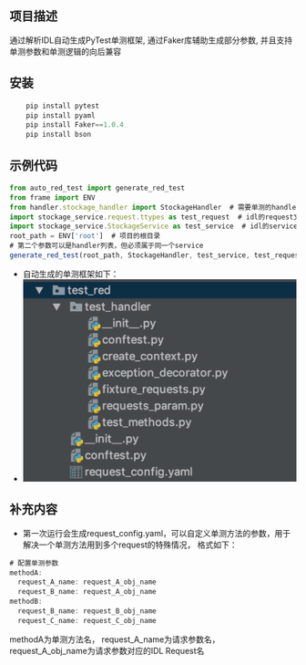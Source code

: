 ## 项目描述
通过解析IDL自动生成PyTest单测框架,
通过Faker库辅助生成部分参数,
并且支持单测参数和单测逻辑的向后兼容

## 安装
```javascript
    pip install pytest
    pip install pyaml
    pip install Faker==1.0.4
    pip install bson
```

## 示例代码
```javascript
from auto_red_test import generate_red_test
from frame import ENV
from handler.stockage_handler import StockageHandler  # 需要单测的handler
import stockage_service.request.ttypes as test_request  # idl的request文件
import stockage_service.StockageService as test_service  # idl的service文件
root_path = ENV['root']  # 项目的根目录
# 第二个参数可以是handler列表，但必须属于同一个service
generate_red_test(root_path, StockageHandler, test_service, test_request)
```
* 自动生成的单测框架如下：
* ![image](https://raw.githubusercontent.com/qjjayy/red_test/master/image/test_red.jpg)

## 补充内容
* 第一次运行会生成request_config.yaml，可以自定义单测方法的参数，用于解决一个单测方法用到多个request的特殊情况，
格式如下：
```javascript
# 配置单测参数
methodA:
  request_A_name: request_A_obj_name
  request_B_name: request_A_obj_name
methodB:
  request_B_name: request_B_obj_name
  request_C_name: request_C_obj_name
```
methodA为单测方法名， request_A_name为请求参数名，request_A_obj_name为请求参数对应的IDL Request名
